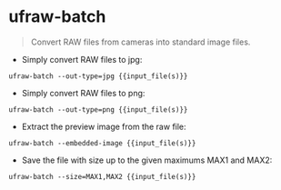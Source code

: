 # ufraw-batch

> Convert RAW files from cameras into standard image files.

- Simply convert RAW files to jpg:

`ufraw-batch --out-type=jpg {{input_file(s)}}`

- Simply convert RAW files to png:

`ufraw-batch --out-type=png {{input_file(s)}}`

- Extract the preview image from the raw file:

`ufraw-batch --embedded-image {{input_file(s)}}`

- Save the file with size up to the given maximums MAX1 and MAX2:

`ufraw-batch --size=MAX1,MAX2 {{input_file(s)}}`
